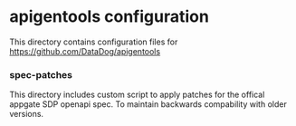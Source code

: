 # apigentools configuration

This directory contains configuration files for https://github.com/DataDog/apigentools

### spec-patches

This directory includes custom script to apply patches for the offical appgate SDP openapi spec. To maintain backwards compability with older versions.
